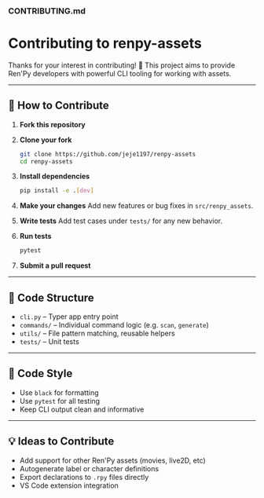 ### CONTRIBUTING.md

# Contributing to renpy-assets

Thanks for your interest in contributing! 🎉
This project aims to provide Ren'Py developers with powerful CLI tooling for working with assets.

---

## 👣 How to Contribute

1. **Fork this repository**

2. **Clone your fork**

   ```bash
   git clone https://github.com/jeje1197/renpy-assets
   cd renpy-assets
   ```

3. **Install dependencies**

   ```bash
   pip install -e .[dev]
   ```

4. **Make your changes**
   Add new features or bug fixes in `src/renpy_assets`.

5. **Write tests**
   Add test cases under `tests/` for any new behavior.

6. **Run tests**

   ```bash
   pytest
   ```

7. **Submit a pull request**

---

## 📂 Code Structure

* `cli.py` – Typer app entry point
* `commands/` – Individual command logic (e.g. `scan`, `generate`)
* `utils/` – File pattern matching, reusable helpers
* `tests/` – Unit tests

---

## 🧼 Code Style

* Use `black` for formatting
* Use `pytest` for all testing
* Keep CLI output clean and informative

---

## 💡 Ideas to Contribute

* Add support for other Ren'Py assets (movies, live2D, etc)
* Autogenerate label or character definitions
* Export declarations to `.rpy` files directly
* VS Code extension integration
